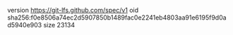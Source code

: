 version https://git-lfs.github.com/spec/v1
oid sha256:f0e8506a74ec2d5907850b1489fac0e2241eb4803aa91e6195f9d0ad5940e903
size 23134
